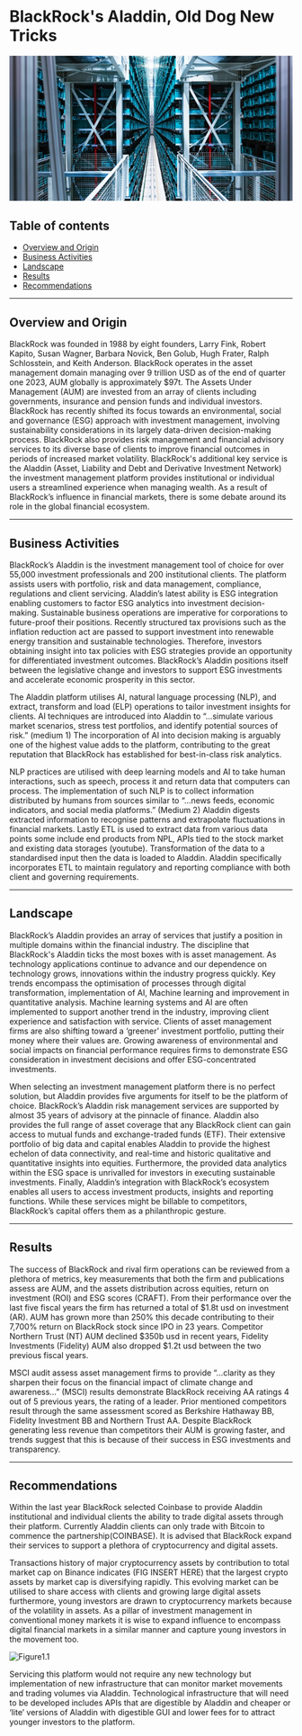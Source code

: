 # BlackRock's Aladdin, Old Dog New Tricks 
![Alternate](Images/Blackrock_Servers.jpeg "Blackrock Servers")

## Table of contents
* [Overview and Origin](#overview-and-origin)
* [Business Activities](#business-activities)
* [Landscape](#landscape)
* [Results](#results)
* [Recommendations](#Recommendations)

___
## Overview and Origin
BlackRock was founded in 1988 by eight founders, Larry Fink, Robert Kapito, Susan Wagner, Barbara Novick, Ben Golub, Hugh Frater, Ralph Schlosstein, and Keith Anderson. BlackRock operates in the asset management domain managing over 9 trillion USD as of the end of quarter one 2023, AUM globally is approximately $97t. The Assets Under Management (AUM) are invested from an array of clients including governments, insurance and pension funds and individual investors. BlackRock has recently shifted its focus towards an environmental, social and governance (ESG) approach with investment management, involving sustainability considerations in its largely data-driven decision-making process. BlackRock also provides risk management and financial advisory services to its diverse base of clients to improve financial outcomes in periods of increased market volatility. BlackRock's additional key service is the Aladdin (Asset, Liability and Debt and Derivative Investment Network) the investment management platform provides institutional or individual users a streamlined experience when managing wealth. As a result of BlackRock’s influence in financial markets, there is some debate around its role in the global financial ecosystem.

___
## Business Activities

BlackRock’s Aladdin is the investment management tool of choice for over 55,000 investment professionals and 200 institutional clients. The platform assists users with portfolio, risk and data management, compliance, regulations and client servicing. Aladdin’s latest ability is ESG integration enabling customers to factor ESG analytics into investment decision-making. Sustainable business operations are imperative for corporations to future-proof their positions. Recently structured tax provisions such as the inflation reduction act are passed to support investment into renewable energy transition and sustainable technologies. Therefore, investors obtaining insight into tax policies with ESG strategies provide an opportunity for differentiated investment outcomes. BlackRock’s Aladdin positions itself between the legislative change and investors to support ESG investments and accelerate economic prosperity in this sector.


The Aladdin platform utilises AI, natural language processing (NLP), and extract, transform and load (ELP) operations to tailor investment insights for clients. AI techniques are introduced into Aladdin to “…simulate various market scenarios, stress test portfolios, and identify potential sources of risk.” (medium 1) The incorporation of AI into decision making is arguably one of the highest value adds to the platform, contributing to the great reputation that BlackRock has established for best-in-class risk analytics. 

NLP practices are utilised with deep learning models and AI to take human interactions, such as speech, process it and return data that computers can process. The implementation of such NLP is to collect information distributed by humans from sources similar to “…news feeds, economic indicators, and social media platforms.” (Medium 2) Aladdin digests extracted information to recognise patterns and extrapolate fluctuations in financial markets. Lastly ETL is used to extract data from various data points some include end products from NPL, APIs tied to the stock market and existing data storages (youtube). Transformation of the data to a standardised input then the data is loaded to Aladdin. Aladdin specifically incorporates ETL to maintain regulatory and reporting compliance with both client and governing requirements. 


___
## Landscape
BlackRock’s Aladdin provides an array of services that justify a position in multiple domains within the financial industry. The discipline that BlackRock's Aladdin ticks the most boxes with is asset management. As technology applications continue to advance and our dependence on technology grows, innovations within the industry progress quickly. Key trends encompass the optimisation of processes through digital transformation, implementation of AI, Machine learning and improvement in quantitative analysis. Machine learning systems and AI are often implemented to support another trend in the industry, improving client experience and satisfaction with service. Clients of asset management firms are also shifting toward a ‘greener’ investment portfolio, putting their money where their values are. Growing awareness of environmental and social impacts on financial performance requires firms to demonstrate ESG consideration in investment decisions and offer ESG-concentrated investments.

When selecting an investment management platform there is no perfect solution, but Aladdin provides five arguments for itself to be the platform of choice. BlackRock’s Aladdin risk management services are supported by almost 35 years of advisory at the pinnacle of finance. Aladdin also provides the full range of asset coverage that any BlackRock client can gain access to mutual funds and exchange-traded funds (ETF). Their extensive portfolio of big data and capital enables Aladdin to provide the highest echelon of data connectivity, and real-time and historic qualitative and quantitative insights into equities. Furthermore, the provided data analytics within the ESG space is unrivalled for investors in executing sustainable investments. Finally, Aladdin’s integration with BlackRock’s ecosystem enables all users to access investment products, insights and reporting functions. While these services might be billable to competitors, BlackRock’s capital offers them as a philanthropic gesture.

___
## Results
The success of BlackRock and rival firm operations can be reviewed from a plethora of metrics, key measurements that both the firm and publications assess are AUM, and the assets distribution across equities, return on investment (ROI) and ESG scores (CRAFT). From their performance over the last five fiscal years the firm has returned a total of $1.8t usd on investment (AR). AUM has grown more than 250% this decade contributing to their 7,700% return on BlackRock stock since IPO in 23 years. Competitor Northern Trust (NT) AUM declined $350b usd in recent years, Fidelity Investments (Fidelity) AUM also dropped $1.2t usd between the two previous fiscal years. 

MSCI audit assess asset management firms to provide “…clarity as they sharpen their focus on the financial impact of climate change and awareness…” (MSCI) results demonstrate BlackRock receiving AA ratings 4 out of 5 previous years, the rating of a leader. Prior mentioned competitors result through the same assessment scored as Berkshire Hathaway BB, Fidelity Investment BB and Northern Trust AA. Despite BlackRock generating less revenue than competitors their AUM is growing faster, and trends suggest that this is because of their success in ESG investments and transparency. 


___
## Recommendations
Within the last year BlackRock selected Coinbase to provide Aladdin institutional and individual clients the ability to trade digital assets through their platform. Currently Aladdin clients can only trade with Bitcoin to commence the partnership(COINBASE). It is advised that BlackRock expand their services to support a plethora of cryptocurrency and digital assets. 


Transactions history of major cryptocurrency assets by contribution to total market cap on Binance indicates (FIG INSERT HERE) that the largest crypto assets by market cap is diversifying rapidly. This evolving market can be utilised to share access with clients and growing large digital assets furthermore, young investors are drawn to cryptocurrency markets because of the volatility in assets. As a pillar of investment management in conventional money markets it is wise to expand influence to encompass digital financial markets in a similar manner and capture young investors in the movement too. 

![Figure1.1](Images/Chart-(1).jpeg "graphic")

Servicing this platform would not require any new technology but implementation of new infrastructure that can monitor market movements and trading volumes via Aladdin. Technological infrastructure that will need to be developed includes APIs that are digestible by Aladdin and cheaper or ‘lite’ versions of Aladdin with digestible GUI and lower fees for to attract younger investors to the platform. 



